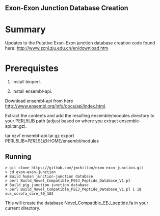 ## Exon-Exon Junction Database Creation

# Summary 

Updates to the Putative Exon-Exon junction database creation code found here:
http://www.zcni.zju.edu.cn/en/download.htm


# Prerequistes

1) Install bioperl. 

2) Install ensembl-api.

Download ensembl-api from here http://www.ensembl.org/info/docs/api/index.html.

Extract the contents and add the resulting ensemble/modules directory
to your PERL5LIB path (adjust based on where you extract ensemble-api.tar.gz).

tar xzvf ensembl-api.tar.gz
export PERL5LIB=$PERL5LIB:$HOME/ensembl/modules 

## Running

    > git clone https://github.com/jmchilton/exon-exon-junction.git
    > cd exon-exon-junction
    # Build human junction-junction database
    > perl Build_Novel_Compatible_PEEJ_Peptide_Database_V1.pl 
    # Build pig junction-junction database
    > perl Build_Novel_Compatible_PEEJ_Peptide_Database_V1.pl 1 18 sus_scrofa_core_70_102

This will create the database Novel_Compatible_EEJ_peptide.fa in your
current directory.
